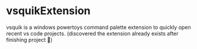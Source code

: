 # vsquikExtension

vsquik is a windows powertoys command palette extension to quickly open recent vs code projects.
(discovered the extension already exists after finishing project 🥲)
